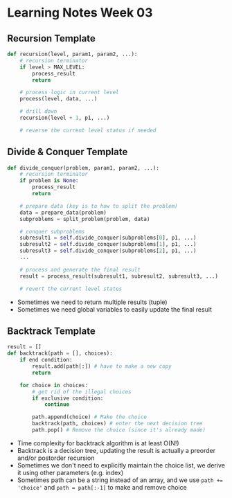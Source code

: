 Learning Notes Week 03
======================

Recursion Template
------------------

```py
def recursion(level, param1, param2, ...):
    # recursion terminator
    if level > MAX_LEVEL:
        process_result
        return

    # process logic in current level
    process(level, data, ...)

    # drill down
    recursion(level + 1, p1, ...)

    # reverse the current level status if needed
```

Divide & Conquer Template
-------------------------

```py
def divide_conquer(problem, param1, param2, ...):
    # recursion terminator
    if problem is None:
        process_result
        return

    # prepare data (key is to how to split the problem)
    data = prepare_data(problem)
    subproblems = split_problem(problem, data)

    # conquer subproblems
    subresult1 = self.divide_conquer(subproblems[0], p1, ...)
    subresult2 = self.divide_conquer(subproblems[1], p1, ...)
    subresult3 = self.divide_conquer(subproblems[2], p1, ...)
    ...

    # process and generate the final result
    result = process_result(subresult1, subresult2, subresult3, ...)

    # revert the current level states
```

- Sometimes we need to return multiple results (tuple)
- Sometimes we need global variables to easily update the final result

Backtrack Template
------------------

```py
result = []
def backtrack(path = [], choices):
    if end condition:
        result.add(path[:]) # have to make a new copy
        return

    for choice in choices:
        # get rid of the illegal choices
        if exclusive condition:
            continue

        path.append(choice) # Make the choice
        backtrack(path, choices) # enter the next decision tree
        path.pop() # Remove the choice (since it's already made)
```

- Time complexity for backtrack algorithm is at least O(N!)
- Backtrack is a decision tree, updating the result is actually a preorder and/or postorder recursion
- Sometimes we don't need to explicitly maintain the choice list, we derive it using other parameters (e.g. index)
- Sometimes path can be a string instead of an array, and we use `path += 'choice'` and `path = path[:-1]` to make and remove choice